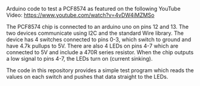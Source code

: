 Arduino code to test a PCF8574 as featured on the following YouTube Video:
https://www.youtube.com/watch?v=4vDW4iMZMSo 

The PCF8574 chip is connected to an arduino uno on pins 12 and 13. The two devices communicate using I2C and the standard Wire library.
The device has 4 switches connected to pins 0-3, which switch to ground and have 4.7k pullups to 5V.
There are also 4 LEDs on pins 4-7 which are connected to 5V and include a 470R series resistor. When the chip outputs a low signal to pins 4-7, the LEDs turn on (current sinking).

The code in this repository provides a simple test program which reads the values on each switch and pushes that data straight to the LEDs. 
